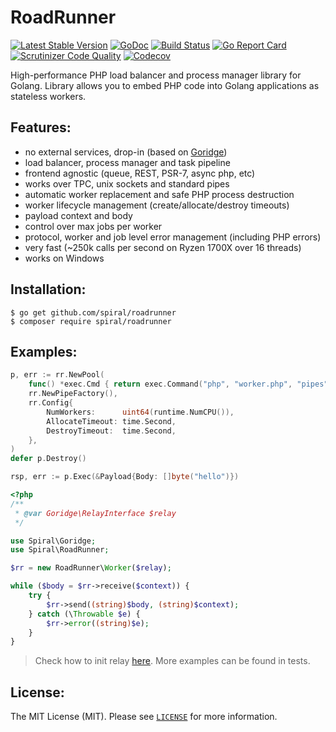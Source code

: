 RoadRunner
==========
[![Latest Stable Version](https://poser.pugx.org/spiral/roadrunner/version)](https://packagist.org/packages/spiral/roadrunner)
[![GoDoc](https://godoc.org/github.com/spiral/roadrunner?status.svg)](https://godoc.org/github.com/spiral/roadrunner)
[![Build Status](https://travis-ci.org/spiral/roadrunner.svg?branch=master)](https://travis-ci.org/spiral/roadrunner)
[![Go Report Card](https://goreportcard.com/badge/github.com/spiral/roadrunner)](https://goreportcard.com/report/github.com/spiral/roadrunner)
[![Scrutinizer Code Quality](https://scrutinizer-ci.com/g/spiral/roadrunner/badges/quality-score.png)](https://scrutinizer-ci.com/g/spiral/roadrunner/?branch=master)
[![Codecov](https://codecov.io/gh/spiral/roadrunner/branch/master/graph/badge.svg)](https://codecov.io/gh/spiral/roadrunner/)

High-performance PHP load balancer and process manager library for Golang.
Library allows you to embed PHP code into Golang applications as stateless workers.

Features:
--------
- no external services, drop-in (based on [Goridge](https://github.com/spiral/goridge))
- load balancer, process manager and task pipeline
- frontend agnostic (queue, REST, PSR-7, async php, etc)
- works over TPC, unix sockets and standard pipes
- automatic worker replacement and safe PHP process destruction
- worker lifecycle management (create/allocate/destroy timeouts)
- payload context and body
- control over max jobs per worker
- protocol, worker and job level error management (including PHP errors)
- very fast (~250k calls per second on Ryzen 1700X over 16 threads)
- works on Windows

Installation:
--------
```
$ go get github.com/spiral/roadrunner
$ composer require spiral/roadrunner
```

Examples:
--------

```go
p, err := rr.NewPool(
    func() *exec.Cmd { return exec.Command("php", "worker.php", "pipes") },
    rr.NewPipeFactory(),
    rr.Config{
        NumWorkers:      uint64(runtime.NumCPU()),
        AllocateTimeout: time.Second,              
        DestroyTimeout:  time.Second,               
    },
)
defer p.Destroy()

rsp, err := p.Exec(&Payload{Body: []byte("hello")})
```
```php
<?php
/**
 * @var Goridge\RelayInterface $relay
 */

use Spiral\Goridge;
use Spiral\RoadRunner;

$rr = new RoadRunner\Worker($relay);

while ($body = $rr->receive($context)) {
    try {
        $rr->send((string)$body, (string)$context);
    } catch (\Throwable $e) {
        $rr->error((string)$e);
    }
}
```
> Check how to init relay [here](./tests/client.php). More examples can be found in tests.

License:
--------
The MIT License (MIT). Please see [`LICENSE`](./LICENSE) for more information.
